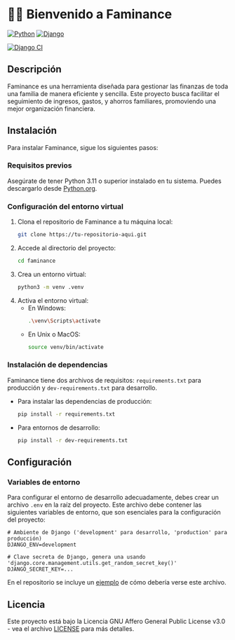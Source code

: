 # 👋🏻 Bienvenido a Faminance

[![Python](https://img.shields.io/badge/Python-3.11+-yellow?style=for-the-badge&logo=python&logoColor=white&labelColor=101010)](https://python.org)
[![Django](https://img.shields.io/badge/Django-5.0.2-5646ED?style=for-the-badge&logo=django&logoColor=white&labelColor=101010)](https://reflex.dev)

[![Django CI](https://github.com/juandaherrera/faminance/actions/workflows/django.yml/badge.svg)](https://github.com/juandaherrera/faminance/actions/workflows/django.yml)

## Descripción

Faminance es una herramienta diseñada para gestionar las finanzas de toda una familia de manera eficiente y sencilla. Este proyecto busca facilitar el seguimiento de ingresos, gastos, y ahorros familiares, promoviendo una mejor organización financiera.

## Instalación

Para instalar Faminance, sigue los siguientes pasos:

### Requisitos previos

Asegúrate de tener Python 3.11 o superior instalado en tu sistema. Puedes descargarlo desde [Python.org](https://python.org).

### Configuración del entorno virtual

1. Clona el repositorio de Faminance a tu máquina local:
    ```bash
    git clone https://tu-repositorio-aqui.git
    ```
2. Accede al directorio del proyecto:
    ```bash
    cd faminance
    ```
3. Crea un entorno virtual:
    ```bash
    python3 -m venv .venv
    ```
4. Activa el entorno virtual:
   - En Windows:
        ```bash
        .\venv\Scripts\activate
        ```
   - En Unix o MacOS:
        ```bash
        source venv/bin/activate
        ```

### Instalación de dependencias
Faminance tiene dos archivos de requisitos: `requirements.txt` para producción y `dev-requirements.txt` para desarrollo.

- Para instalar las dependencias de producción:
  ```bash
  pip install -r requirements.txt
  ```
- Para entornos de desarrollo:
    ```bash
    pip install -r dev-requirements.txt
    ```

## Configuración

### Variables de entorno
Para configurar el entorno de desarrollo adecuadamente, debes crear un archivo `.env` en la raíz del proyecto. Este archivo debe contener las siguientes variables de entorno, que son esenciales para la configuración del proyecto:

```plaintext
# Ambiente de Django ('development' para desarrollo, 'production' para producción)
DJANGO_ENV=development

# Clave secreta de Django, genera una usando 'django.core.management.utils.get_random_secret_key()'
DJANGO_SECRET_KEY=...
```

En el repositorio se incluye un [ejemplo](.env.example) de cómo debería verse este archivo.


## Licencia
Este proyecto está bajo la Licencia GNU Affero General Public License v3.0 - vea el archivo [LICENSE](LICENSE) para más detalles.